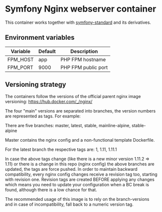 # Symfony Nginx webserver container

This container works together with [symfony-standard](https://github.com/webplates/symfony-standard) and its derivatives.


## Environment variables

| Variable | Default | Description         |
| -------- | ------- | ------------------- |
| FPM_HOST | app     | PHP FPM hostname    |
| FPM_PORT | 9000    | PHP FPM public port |


## Versioning strategy

The containers follow the versions of the official parent nginx image versioning: https://hub.docker.com/_/nginx/

The four "main" versions are separated into branches, the version numbers are represented as tags. For example:

There are five branches: master, latest, stable, mainline-alpine, stable-alpine

Master contains the nginx config and a non-functional template Dockerfile.

For the latest branch the respective tags are: 1, 1.11, 1.11.1

In case the above tags change (like there is a new minor version 1.11.2 => 1.11) or there is a change in this repo (nginx config) the above branches are updated, the tags are force pushed. In order to maintain backward compatibility, every nginx config changes receive a revision tag too, starting with revision one. Revision tags are created BEFORE applying any changes which means you need to update your configuration when a BC break is found, although there is a low chance for that.

The recommended usage of this image is to rely on the branch-versions and in case of incompatibility, fall back to a numeric version tag.
